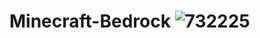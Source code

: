 # Minecraft-Bedrock ![732225](https://github.com/inthelinegames/Minecraft-Bedrock/assets/91149847/5ee0c650-f541-498f-8f75-ff9bbd4d739d)


